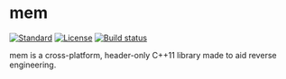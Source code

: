 # mem
[![Standard](https://img.shields.io/badge/C%2B%2B-11-blue.svg)](https://en.wikipedia.org/wiki/C%2B%2B11)
[![License](https://img.shields.io/badge/license-MIT-blue.svg)](https://opensource.org/licenses/MIT)
[![Build status](https://ci.appveyor.com/api/projects/status/81uujm7atdjy5odx/branch/master?svg=true)](https://ci.appveyor.com/project/0x1F9F1/mem/branch/master)

mem is a cross-platform, header-only C++11 library made to aid reverse engineering.
